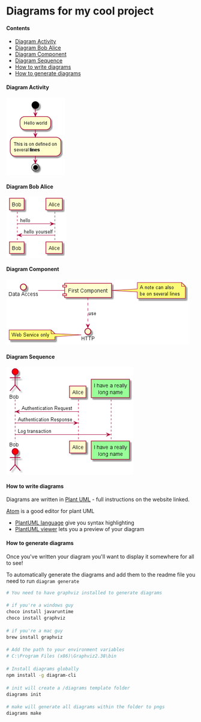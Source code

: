 # Diagrams for my cool project

#### Contents

- [Diagram Activity](#diagram-activity)
- [Diagram Bob Alice](#diagram-bob-alice)
- [Diagram Component](#diagram-component)
- [Diagram Sequence](#diagram-sequence)
- [How to write diagrams](#how-to-write-diagrams)
- [How to generate diagrams](#how-to-generate-diagrams)

#### Diagram Activity
![Diagram Activity](./img/diagram-activity.png)
#### Diagram Bob Alice
![Diagram Bob Alice](./img/diagram-bob-alice.png)
#### Diagram Component
![Diagram Component](./img/diagram-component.png)
#### Diagram Sequence
![Diagram Sequence](./img/diagram-sequence.png)

#### How to write diagrams

Diagrams are written in [Plant UML](http://plantuml.com/) - full instructions on the website linked.

[Atom](https://atom.io) is a good editor for plant UML

 - [PlantUML language](https://atom.io/packages/language-plantuml) give you syntax highlighting
 - [PlantUML viewer](https://atom.io/packages/plantuml-viewer) lets you a preview of your diagram

#### How to generate diagrams

Once you've written your diagram you'll want to display it somewhere for all to see!

To automatically generate the diagrams and add them to the readme file you need to run `diagram generate`

```sh
# You need to have graphviz installed to generate diagrams

# if you're a windows guy
choco install javaruntime
choco install graphviz

# if you're a mac guy
brew install graphviz

# Add the path to your environment variables
# C:\Program Files (x86)\Graphviz2.38\bin

# Install diagrams globally
npm install -g diagram-cli

# init will create a /diagrams template folder
diagrams init

# make will generate all diagrams within the folder to pngs
diagrams make
```
